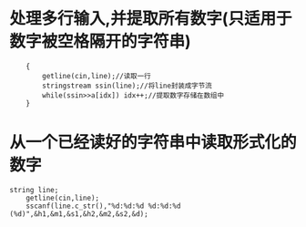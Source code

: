 # 处理多行输入,并提取所有数字(只适用于数字被空格隔开的字符串)
```while(n--)
    {
		getline(cin,line);//读取一行
		stringstream ssin(line);//将line封装成字节流
		while(ssin>>a[idx]) idx++;//提取数字存储在数组中
	}
```
# 从一个已经读好的字符串中读取形式化的数字
```
string line;
    getline(cin,line);
	sscanf(line.c_str(),"%d:%d:%d %d:%d:%d (%d)",&h1,&m1,&s1,&h2,&m2,&s2,&d);
```